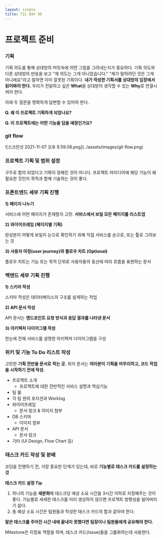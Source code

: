 ```yaml
---
layout: single
title: TIL DAY 96
---
```


# 프로젝트 준비

### 기획

기획 의도를 통해 상대방의 머릿속에 어떤 그림을 그려내는지가 중요하다. 기획 의도와 다른 상대방의 반응을 보고 "제 의도는 그게 아니었습니다." "제가 말하려던 것은 그게 아니에요"라고 말하면 이미 잘못된 기획이다. **내가 작성한 기획서를 상대방의 입장에서 읽어봐야 한다.** 우리가 전달하고 싶은 **What**을 상대방이 생각할 수 있는 **Why**로 연결시켜야 한다.

아래 두 질문을 명확하게 답변할 수 있어야 한다.

**Q. 왜 이 프로젝트 기획하게 되었나요?**

**Q. 이 프로젝트에는 어떤 기능을 담을 예정인가요?**

### git flow

![스크린샷 2021-11-07 오후 9.59.08.png](../assets/images/git flow.png)

### **프로젝트 기획 및 범위 설정**

구두로 합의 되었다고 기획이 정해진 것이 아니다. 프로젝트 아이디어에 해당 기능이 왜 필요한 것인지 목적과 함께 기술하는 것이 좋다. 

### **프론트엔드 세부 기획 진행**

**1) 페이지 나누기**

서비스에 어떤 페이지가 존재할지 고민. **서비스에서 보일 모든 페이지를 리스트업**

**2) 와이어프레임 (페이지별 기획)**

완성본이 어떻게 보일지 눈으로 확인하기 위해 직접 서비스를 손으로, 또는 툴로 그려보는 것

**3) 사용자 여정(user journey)와 플로우 차트 (Optional)**

플로우 차트는 기능 또는 목적 단위로 사용자들의 동선에 따라 흐름을 표현하는 문서

### **백엔드 세부 기획 진행**

**1) 스키마 작성**

스키마 작성은 데이터베이스의 구조를 설계하는 작업

**2) API 문서 작성**

API 문서는 **엔드포인트 요청 방식과 응답 결과를 나타낸 문서**

**3) 아키텍처 다이어그램 작성**

한눈에 전체 서비스를 설명한 아키텍처 다이어그램을 구성

### **위키 및 기능 To Do 리스트 작성**

고민한 **기획 전반을 문서로 적는 곳.** 위키 문서는 **여러분이 기획을 마무리하고, 코드 작업을 시작하기 전에 작성.**

- 프로젝트 소개
  - 프로젝트에 대한 전반적인 서비스 설명과 핵심기능
- 팀 룰
- 각 팀 원의 포지션과 Worklog
- 와이어프레임
  - 문서 링크 & 이미지 첨부
- DB 스키마
  - 이미지 첨부
- API 문서
  - 문서 링크
- 기타 (UI Design, Flow Chart 등)

### **태스크 카드 작성 및 분배**

코딩을 진행하기 전, 가장 중요한 단계가 있는데, 바로 **기능별로 태스크 카드를 설정하는 것**

**태스크 카드 설정 Tip**

1. 하나의 기능을 **세분화**해 태스크당 예상 소요 시간을 3시간 이하로 지정해주는 것이 좋다. 기능별로 세세한 태스크를 미리 생성하지 않으면 프로젝트 방향성을 잃어버리기 쉽다.
2. 총 예상 소요 시간은 팀원들과 작성한 태스크 카드의 합과 같아야 한다.

**맡은 태스크를 주어진 시간 내에 끝내지 못했다면 팀장이나 팀원들에게 공유해야 한다.** 

Milestone은 이정표 역할을 하며, 태스크 카드(Issue)들을 그룹화하는데 사용한다.